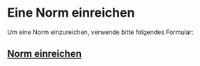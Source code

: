 # Eine Norm einreichen

Um eine Norm einzureichen, verwende bitte folgendes Formular:

## [Norm einreichen](https://forms.gle/6g1h7H4kVWfkzAfE8)